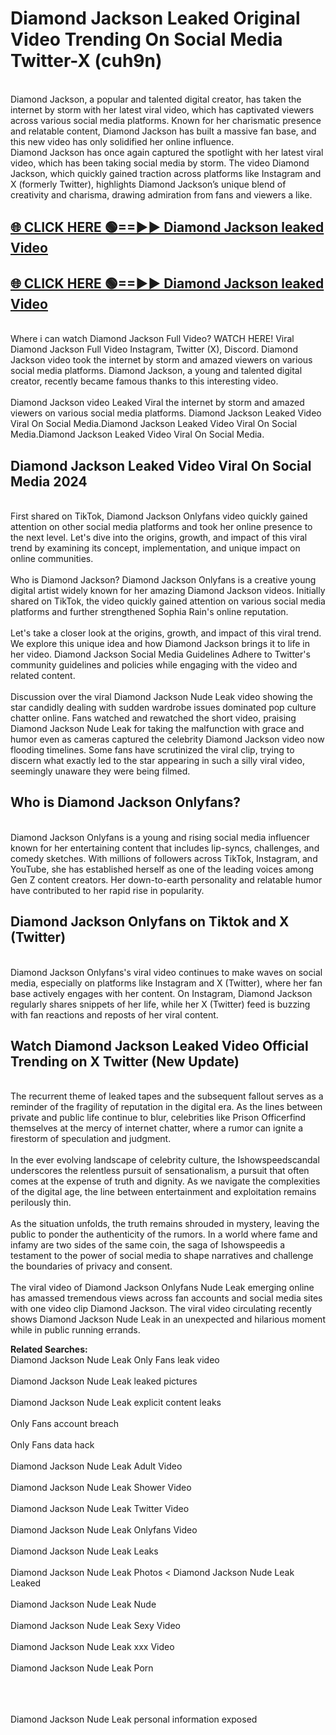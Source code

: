 # Diamond Jackson Leaked Original Video Trending On Social Media Twitter-X (cuh9n)

<br>
Diamond Jackson, a popular and talented digital creator, has taken the internet by storm with her latest viral video, which has captivated viewers across various social media platforms. Known for her charismatic presence and relatable content, Diamond Jackson has built a massive fan base, and this new video has only solidified her online influence.
<br>
Diamond Jackson has once again captured the spotlight with her latest viral video, which has been taking social media by storm. The video Diamond Jackson, which quickly gained traction across platforms like Instagram and X (formerly Twitter), highlights Diamond Jackson’s unique blend of creativity and charisma, drawing admiration from fans and viewers a like.
<br>

## [🌐 CLICK HERE 🟢==►►  Diamond Jackson leaked Video ](https://onlyclips.site?title=Diamond_Jackson&ref=git)

## [🌐 CLICK HERE 🟢==►►  Diamond Jackson leaked Video ](https://onlyclips.site?title=Diamond_Jackson&ref=git)



<br>
Where i can watch Diamond Jackson Full Video? WATCH HERE! Viral Diamond Jackson Full Video Instagram, Twitter (X), Discord. Diamond Jackson video took the internet by storm and amazed viewers on various social media platforms. Diamond Jackson, a young and talented digital creator, recently became famous thanks to this interesting video.
<br><br>
Diamond Jackson video Leaked Viral the internet by storm and amazed viewers on various social media platforms. Diamond Jackson Leaked Video Viral On Social Media.Diamond Jackson Leaked Video Viral On Social Media.Diamond Jackson Leaked Video Viral On Social Media.
<br>

<h2>Diamond Jackson Leaked Video Viral On Social Media 2024</h2>
<br>
First shared on TikTok, Diamond Jackson Onlyfans video quickly gained attention on other social media platforms and took her online presence to the next level. Let's dive into the origins, growth, and impact of this viral trend by examining its concept, implementation, and unique impact on online communities.
<br><br>
Who is Diamond Jackson? Diamond Jackson Onlyfans is a creative young digital artist widely known for her amazing Diamond Jackson videos. Initially shared on TikTok, the video quickly gained attention on various social media platforms and further strengthened Sophia Rain's online reputation.
<br><br>
Let's take a closer look at the origins, growth, and impact of this viral trend. We explore this unique idea and how Diamond Jackson brings it to life in her video. Diamond Jackson Social Media Guidelines Adhere to Twitter's community guidelines and policies while engaging with the video and related content.
<br><br>
Discussion over the viral Diamond Jackson Nude Leak video showing the star candidly dealing with sudden wardrobe issues dominated pop culture chatter online. Fans watched and rewatched the short video, praising Diamond Jackson Nude Leak for taking the malfunction with grace and humor even as cameras captured the celebrity Diamond Jackson video now flooding timelines. Some fans have scrutinized the viral clip, trying to discern what exactly led to the star appearing in such a silly viral video, seemingly unaware they were being filmed.
<br>

<h2>Who is Diamond Jackson Onlyfans?</h2>
<br>
Diamond Jackson Onlyfans is a young and rising social media influencer known for her entertaining content that includes lip-syncs, challenges, and comedy sketches. With millions of followers across TikTok, Instagram, and YouTube, she has established herself as one of the leading voices among Gen Z content creators. Her down-to-earth personality and relatable humor have contributed to her rapid rise in popularity.
<br>
<h2>Diamond Jackson Onlyfans on Tiktok and X (Twitter)</h2>
<br>
Diamond Jackson Onlyfans's viral video continues to make waves on social media, especially on platforms like Instagram and X (Twitter), where her fan base actively engages with her content. On Instagram, Diamond Jackson regularly shares snippets of her life, while her X (Twitter) feed is buzzing with fan reactions and reposts of her viral content.
<br>
<h2>Watch Diamond Jackson Leaked Video Official Trending on X Twitter (New Update)</h2>
<br>
The recurrent theme of leaked tapes and the subsequent fallout serves as a reminder of the fragility of reputation in the digital era. As the lines between private and public life continue to blur, celebrities like Prison Officerfind themselves at the mercy of internet chatter, where a rumor can ignite a firestorm of speculation and judgment.
<br><br>
In the ever evolving landscape of celebrity culture, the Ishowspeedscandal underscores the relentless pursuit of sensationalism, a pursuit that often comes at the expense of truth and dignity. As we navigate the complexities of the digital age, the line between entertainment and exploitation remains perilously thin.
<br><br>
As the situation unfolds, the truth remains shrouded in mystery, leaving the public to ponder the authenticity of the rumors. In a world where fame and infamy are two sides of the same coin, the saga of Ishowspeedis a testament to the power of social media to shape narratives and challenge the boundaries of privacy and consent.
<br><br>
The viral video of Diamond Jackson Onlyfans Nude Leak emerging online has amassed tremendous views across fan accounts and social media sites with one video clip Diamond Jackson. The viral video circulating recently shows Diamond Jackson Nude Leak in an unexpected and hilarious moment while in public running errands.
<br>

<strong>Related Searches:</strong>
<br>
Diamond Jackson Nude Leak Only Fans leak video
<br><br>
Diamond Jackson Nude Leak leaked pictures
<br><br>
Diamond Jackson Nude Leak explicit content leaks
<br><br>
Only Fans account breach
<br><br>
Only Fans data hack
<br><br>
Diamond Jackson Nude Leak Adult Video
<br><br>
Diamond Jackson Nude Leak Shower Video
<br><br>
Diamond Jackson Nude Leak Twitter Video
<br><br>
Diamond Jackson Nude Leak Onlyfans Video
<br><br>
Diamond Jackson Nude Leak Leaks
<br><br>
Diamond Jackson Nude Leak Photos
<
Diamond Jackson Nude Leak Leaked
<br><br>
Diamond Jackson Nude Leak Nude
<br><br>
Diamond Jackson Nude Leak Sexy Video
<br><br>
Diamond Jackson Nude Leak xxx Video
<br><br>
Diamond Jackson Nude Leak Porn
<br><br>

<br><br>
Diamond Jackson Nude Leak personal information exposed